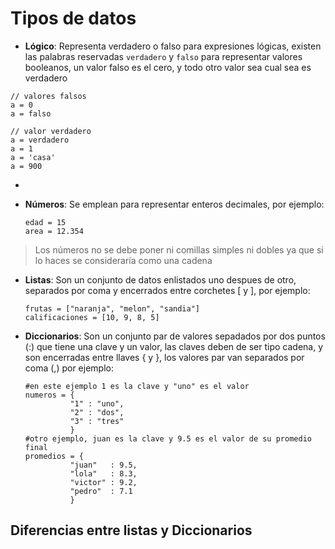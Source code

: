 # Tipos de datos

* **Lógico**: Representa verdadero o falso para expresiones lógicas, existen las palabras reservadas `verdadero` y `falso` para representar valores booleanos, un valor falso es el cero, y todo otro valor sea cual sea es verdadero

```
// valores falsos
a = 0
a = falso

// valor verdadero
a = verdadero
a = 1
a = 'casa'
a = 900
```

* 
* **Números**: Se emplean para representar enteros decimales, por ejemplo:

  ```
  edad = 15
  area = 12.354
  ```

> Los números no se debe poner ni comillas simples ni dobles ya que si lo haces se consideraría como una cadena

* **Listas**: Son un conjunto de datos enlistados uno despues de otro, separados por coma y encerrados entre corchetes \[ y \], por ejemplo:

  ```
  frutas = ["naranja", "melon", "sandia"]
  calificaciones = [10, 9, 8, 5]
  ```

* **Diccionarios**: Son un conjunto par de valores sepadados por dos puntos \(:\) que tiene una clave y un valor, las claves deben de ser tipo cadena, y son encerradas entre llaves { y }, los valores par van separados por coma \(,\) por ejemplo:

  ```
  #en este ejemplo 1 es la clave y "uno" es el valor
  numeros = { 
            "1" : "uno", 
            "2" : "dos", 
            "3" : "tres" 
            } 
  #otro ejemplo, juan es la clave y 9.5 es el valor de su promedio final
  promedios = {
            "juan"   : 9.5, 
            "lola"   : 8.3, 
            "victor" : 9.2, 
            "pedro"  : 7.1 
            }
  ```

## Diferencias entre listas y Diccionarios



